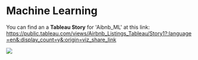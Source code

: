 # Machine Learning

You can find an a **Tableau Story** for 'Aibnb_ML' at this link: <br>
https://public.tableau.com/views/Airbnb_Listings_Tableau/Story1?:language=en&:display_count=y&:origin=viz_share_link

<!DOCTYPE html>
<html>
  <head>
    <title>Airbnb Tableau Viz</title>
  </head>
  <body>
    <div class='tableauPlaceholder' id='viz1593696458887' style='position: relative'>
      <noscript>
        <a href='#'>
          <img alt=' ' src='https:&#47;&#47;public.tableau.com&#47;static&#47;images&#47;Ai&#47;Airbnb_Listings_Tableau&#47;Story1&#47;1_rss.png' style='border: none' />
        </a>
      </noscript>
      <object class='tableauViz'  style='display:none;'>
        <param name='host_url' value='https%3A%2F%2Fpublic.tableau.com%2F' />
        <param name='embed_code_version' value='3' /> 
        <param name='site_root' value='' />
        <param name='name' value='Airbnb_Listings_Tableau&#47;Story1' />
        <param name='tabs' value='no' />
        <param name='toolbar' value='yes' />
        <param name='static_image' value='https:&#47;&#47;public.tableau.com&#47;static&#47;images&#47;Ai&#47;Airbnb_Listings_Tableau&#47;Story1&#47;1.png' />
        <param name='animate_transition' value='yes' />
        <param name='display_static_image' value='yes' />
        <param name='display_spinner' value='yes' />
        <param name='display_overlay' value='yes' />
        <param name='display_count' value='yes' />
        <param name='language' value='en' />
      </object>
    </div>        
    <script type='text/javascript'>   
      var divElement = document.getElementById('viz1593696458887');  
      var vizElement = divElement.getElementsByTagName('object')[0]; 
      vizElement.style.width='1016px';vizElement.style.height='991px';  
      var scriptElement = document.createElement('script');  
      scriptElement.src = 'https://public.tableau.com/javascripts/api/viz_v1.js'; 
      vizElement.parentNode.insertBefore(scriptElement, vizElement);       
    </script>
  </body>
</html>  

